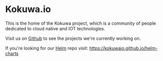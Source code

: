 # Kokuwa.io

This is the home of the Kokuwa project, which is a community of people dedicated to cloud native and IOT technologies.

Visit us on [Github](https://github.com/kokuwaio) to see the projects we're currently working on.

If you're looking for our [Helm](https://helm.sh/) repo visit: <https://kokuwaio.github.io/helm-charts>

